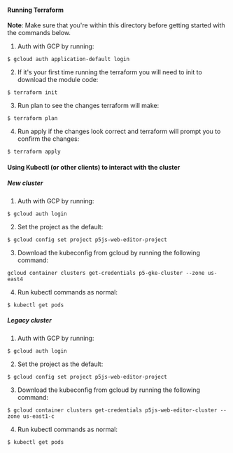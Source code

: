 #### Running Terraform

**Note**: Make sure that you're within this directory before getting started with the commands below.

1. Auth with GCP by running:
```
$ gcloud auth application-default login
```

2. If it's your first time running the terraform you will need to init to download the module code:
```
$ terraform init
```

3. Run plan to see the changes terraform will make:
```
$ terraform plan
```

4. Run apply if the changes look correct and terraform will prompt you to confirm the changes:
```
$ terraform apply
```

#### Using Kubectl (or other clients) to interact with the cluster

##### New cluster
1. Auth with GCP by running:
```
$ gcloud auth login
```

2. Set the project as the default:
```
$ gcloud config set project p5js-web-editor-project
```

3. Download the kubeconfig from gcloud by running the following command:
```
gcloud container clusters get-credentials p5-gke-cluster --zone us-east4
```

4. Run kubectl commands as normal:
```
$ kubectl get pods
```

##### Legacy cluster
1. Auth with GCP by running:
```
$ gcloud auth login
```

2. Set the project as the default:
```
$ gcloud config set project p5js-web-editor-project
```

3. Download the kubeconfig from gcloud by running the following command:
```
$ gcloud container clusters get-credentials p5js-web-editor-cluster --zone us-east1-c
```

4. Run kubectl commands as normal:
```
$ kubectl get pods
```

